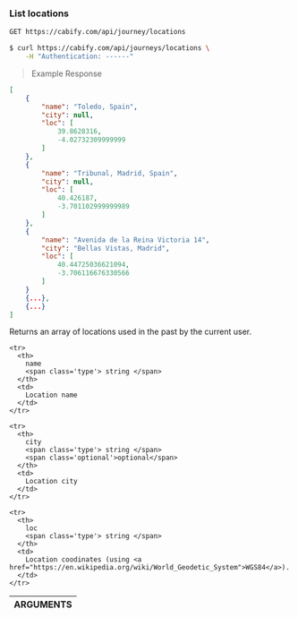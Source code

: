 ### List locations

~~~bash
GET https://cabify.com/api/journey/locations
~~~

>

~~~bash
$ curl https://cabify.com/api/journeys/locations \
    -H "Authentication: ------"
~~~

> Example Response

~~~json
[
    {
        "name": "Toledo, Spain",
        "city": null,
        "loc": [
            39.8628316,
            -4.02732309999999
        ]
    },
    {
        "name": "Tribunal, Madrid, Spain",
        "city": null,
        "loc": [
            40.426187,
            -3.701102999999989
        ]
    },
    {
        "name": "Avenida de la Reina Victoria 14",
        "city": "Bellas Vistas, Madrid",
        "loc": [
            40.44725036621094,
            -3.706116676330566
        ]
    }
    {...},
    {...}
]
~~~

Returns an array of locations used in the past by the current user.

<table class="vertical">
  <thead>
    <tr><th colspan="2">ARGUMENTS</th></tr>
  </thead>
  <tbody>

    <tr>
      <th>
        name
        <span class='type'> string </span>
      </th>
      <td>
        Location name
      </td>
    </tr>

    <tr>
      <th>
        city
        <span class='type'> string </span>
        <span class='optional'>optional</span>
      </th>
      <td>
        Location city
      </td>
    </tr>

    <tr>
      <th>
        loc
        <span class='type'> string </span>
      </th>
      <td>
        Location coodinates (using <a href="https://en.wikipedia.org/wiki/World_Geodetic_System">WGS84</a>).
      </td>
    </tr>

  </tbody>
</table>
